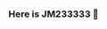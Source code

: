 ### Here is JM233333 👋

<!--
**JM233333/JM233333** is a ✨ _special_ ✨ repository because its `README.md` (this file) appears on your GitHub profile.

A foolish newbie learning CS.

I got my bachelor degree at XJTU in 2016. Now I'm a master student in NJU ICS since 2020.

- 🌱 My Interest : Software Engineering, Compiler Techniques, Java Virtual Machine.

- 🏠 Personal Blog (Chinese) : https://blog.jm233333.com

- 📧 Email : 26466398@163.com

<!-- ℹ️📖 -tbd -->
